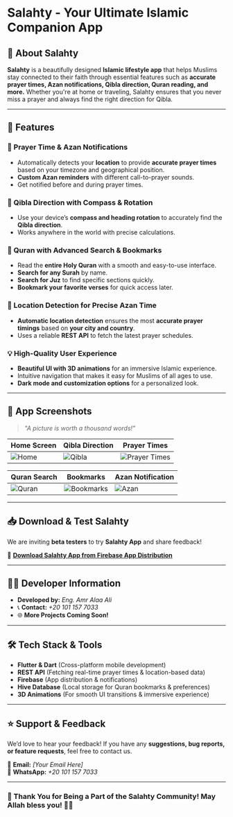 # Salahty - Your Ultimate Islamic Companion App

## 🕌 About Salahty
**Salahty** is a beautifully designed **Islamic lifestyle app** that helps Muslims stay connected to their faith through essential features such as **accurate prayer times, Azan notifications, Qibla direction, Quran reading, and more.** Whether you're at home or traveling, Salahty ensures that you never miss a prayer and always find the right direction for Qibla.

---

## 🌟 Features

### **🕋 Prayer Time & Azan Notifications**
- Automatically detects your **location** to provide **accurate prayer times** based on your timezone and geographical position.
- **Custom Azan reminders** with different call-to-prayer sounds.
- Get notified before and during prayer times.

### **🧭 Qibla Direction with Compass & Rotation**
- Use your device’s **compass and heading rotation** to accurately find the **Qibla direction**.
- Works anywhere in the world with precise calculations.

### **📖 Quran with Advanced Search & Bookmarks**
- Read the **entire Holy Quran** with a smooth and easy-to-use interface.
- **Search for any Surah** by name.
- **Search for Juz** to find specific sections quickly.
- **Bookmark your favorite verses** for quick access later.

### **📍 Location Detection for Precise Azan Time**
- **Automatic location detection** ensures the most **accurate prayer timings** based on **your city and country**.
- Uses a reliable **REST API** to fetch the latest prayer schedules.

### **💡 High-Quality User Experience**
- **Beautiful UI with 3D animations** for an immersive Islamic experience.
- Intuitive navigation that makes it easy for Muslims of all ages to use.
- **Dark mode and customization options** for a personalized look.

---

## 📸 App Screenshots

> _"A picture is worth a thousand words!"_

| Home Screen | Qibla Direction | Prayer Times |
|------------|----------------|--------------|
| ![Home](screenshots/home.png) | ![Qibla](screenshots/qibla.png) | ![Prayer Times](screenshots/prayer.png) |

| Quran Search | Bookmarks | Azan Notification |
|------------|----------------|--------------|
| ![Quran](screenshots/quran.png) | ![Bookmarks](screenshots/bookmarks.png) | ![Azan](screenshots/azan.png) |

---

## 📥 Download & Test Salahty
We are inviting **beta testers** to try **Salahty App** and share feedback!

🔗 **[Download Salahty App from Firebase App Distribution](https://appdistribution.firebase.dev/i/3cf1a92d23a61792)**

---

## 👨‍💻 Developer Information
- **Developed by:** *Eng. Amr Alaa Ali*
- 📞 **Contact:** *+20 101 157 7033*
- 🌐 **More Projects Coming Soon!**

---

## 🛠️ Tech Stack & Tools
- **Flutter & Dart** (Cross-platform mobile development)
- **REST API** (Fetching real-time prayer times & location-based data)
- **Firebase** (App distribution & notifications)
- **Hive Database** (Local storage for Quran bookmarks & preferences)
- **3D Animations** (For smooth UI transitions & immersive experience)

---

## ⭐ Support & Feedback
We’d love to hear your feedback! If you have any **suggestions, bug reports, or feature requests**, feel free to contact us.

📩 **Email:** *[Your Email Here]*  
📱 **WhatsApp:** *+20 101 157 7033*

---

### 🙌 Thank You for Being a Part of the Salahty Community! May Allah bless you! 🌙✨

